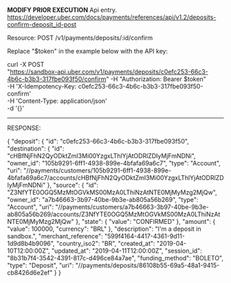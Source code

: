 **MODIFY PRIOR EXECUTION**
Api entry.
https://developer.uber.com/docs/payments/references/api/v1.2/deposits-confirm-deposit_id-post

Resource: POST /v1/payments/deposits/:id/confirm

Replace "$token" in the example below with the API key:

curl -X POST \
  "https://sandbox-api.uber.com/v1/payments/deposits/c0efc253-66c3-4b6c-b3b3-317fbe093f50/confirm"
  -H "Authorization: Bearer $token" \
  -H 'X-Idempotency-Key: c0efc253-66c3-4b6c-b3b3-317fbe093f50-confirm' \
  -H 'Content-Type: application/json' \
  -d '{}'

***********************************************************

RESPONSE:

{
  "deposit": {
    "id": "c0efc253-66c3-4b6c-b3b3-317fbe093f50",
    "destination": {
      "id": "cHBfNjFhN2QyODktZmI3Mi00YzgxLThlYjAtODRlZDIyMjFmNDNi",
      "owner_id": "105b9291-6ff1-4938-899e-4bfafa69a6c7",
      "type": "Account",
      "uri": "//payments/customers/105b9291-6ff1-4938-899e-4bfafa69a6c7/accounts/cHBfNjFhN2QyODktZmI3Mi00YzgxLThlYjAtODRlZDIyMjFmNDNi"
    },
    "source": {
      "id": "Z3NfYTE0OGQ5MzMtOGVkMS00MzA0LThiNzAtNTE0MjMyMzg2MjQw",
      "owner_id": "a7b46663-3b97-40be-9b3e-ab805a56b269",
      "type": "Account",
      "uri": "//payments/customers/a7b46663-3b97-40be-9b3e-ab805a56b269/accounts/Z3NfYTE0OGQ5MzMtOGVkMS00MzA0LThiNzAtNTE0MjMyMzg2MjQw"
    },
    "state": {
      "value": "CONFIRMED"
    },
    "amount": {
      "value": 100000,
      "currency": "BRL"
    },
    "description": "I'm a deposit in sandbox.",
    "merchant_reference": "599f4164-4417-4361-9d11-1d9d8b4b9096",
    "country_iso2": "BR",
    "created_at": "2019-04-10T12:00:00Z",
    "updated_at": "2019-04-11T12:00:00Z",
    "session_id": "8b31b7f4-3542-4391-817c-d496ce84a7ae",
    "funding_method": "BOLETO",
    "type": "Deposit",
    "uri": "//payments/deposits/86108b55-69a5-48a1-9415-cb8426d6e2ef"
  }
}